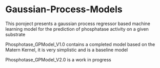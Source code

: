 # Gaussian-Process-Models

This poroject presents a gaussian process regressor based machine learning model for the prediction of phosphatase activity on a given substrate

Phosphotase_GPModel_V1.0 contains a completed model based on the Matern Kernel, it is very simplistic and is a baseline model

Phosphotase_GPModel_V2.0 is a work in progress
